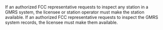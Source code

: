 If an authorized FCC representative requests to inspect any station in a GMRS system, the licensee or station operator must make the station available. If an authorized FCC representative requests to inspect the GMRS system records, the licensee must make them available.

